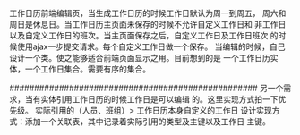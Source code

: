工作日历前端编辑页，当生成工作日历的时候工作日默认为周一到周五，
周六和周日是休息日。当工作日历主页面未保存的时候不允许自定义工作日和
非工作日以及自定义工作日的班次。当主页面保存之后，自定义工作日及工作日班次
的时候使用ajax一步提交请求。每个自定义工作日做一个保存。
    当编辑的时候，自己设计一个类。使之能够适合前端页面显示之用。目前想到的是
一个工作日历实体，一个工作日集合。需要有序的集合。

##################################################
另一个需求，当有实体引用工作日历的时候工作日是可以编辑
的。这里实现方式拍一下优先级。
实际引用的（人员、班组）> 工作日历本身自定义的工作日
设计实现方式：添加一个关联表，其中记录着实际引用的类型及主键以及工作日
主键。